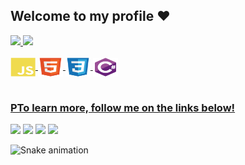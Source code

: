 ## Welcome to my profile ❤️
<div>
  <a href="https://github.com/LucasFeh">
  <img height="180em" src="https://github-readme-stats.vercel.app/api?username=LucasFeh&show_icons=true&theme=highcontrast&include_all_commits=true&count_private=true"/>
  <img height="180em" src="https://github-readme-stats.vercel.app/api/top-langs/?username=LucasFeh&layout=compact&langs_count=6&theme=highcontrast"/>
</div>
<div style="display: inline_block"><br>
  <img align="center" alt="Js" height="30" width="40" src="https://raw.githubusercontent.com/devicons/devicon/master/icons/javascript/javascript-plain.svg">
  <img align="center" alt="HTML" height="30" width="40" src="https://raw.githubusercontent.com/devicons/devicon/master/icons/html5/html5-original.svg">
  <img align="center" alt="CSS" height="30" width="40" src="https://raw.githubusercontent.com/devicons/devicon/master/icons/css3/css3-original.svg">
  <img align="center" alt="C#" height="30" width="40" src="https://raw.githubusercontent.com/devicons/devicon/master/icons/csharp/csharp-original.svg">
</div>
 
 <br>
 
  ### PTo learn more, follow me on the links below!
 
<div>
  <a href="https://api.whatsapp.com/send?1=pt_BR&phone=5531989105398" target="_blank"><img src="https://img.shields.io/badge/WhatsApp-25D366?style=for-the-badge&logo=whatsapp&logoColor=white" target="_blank"></a> 
  <a href = "mailto:lucasf538@gmail.com"><img src="https://img.shields.io/badge/-Gmail-%23333?style=for-the-badge&logo=gmail&logoColor=white" target="_blank"></a>
  <a href="https://www.linkedin.com/in/lucas-ferreira-441b4b173/" target="_blank"><img src="https://img.shields.io/badge/-LinkedIn-%230077B5?style=for-the-badge&logo=linkedin&logoColor=white"></a> 
  <a href="https://lucasfeh.github.io/Portifolio/" target="_blank"><img src="https://img.shields.io/badge/Portifolio-25D366?style=for-the-badge&logo=&logoColor=white"></a> 
 
 
  ![Snake animation](https://github.com/devemdobro/devemdobro/blob/output/github-contribution-grid-snake.svg)

</div>
